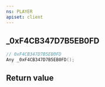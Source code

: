 ```yaml
---
ns: PLAYER
apiset: client
---
```

## _0xF4CB347D7B5EB0FD

```c
// 0xF4CB347D7B5EB0FD
Any _0xF4CB347D7B5EB0FD();
```



## Return value